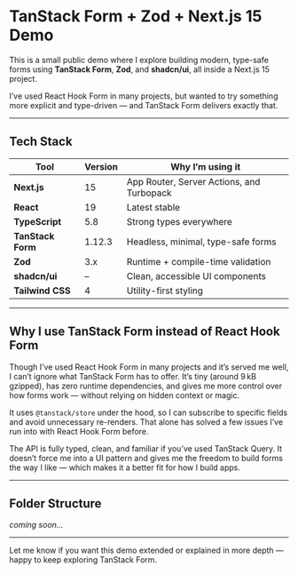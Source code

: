 # TanStack Form + Zod + Next.js 15 Demo

This is a small public demo where I explore building modern, type-safe forms using **TanStack Form**, **Zod**, and **shadcn/ui**, all inside a Next.js 15 project.

I’ve used React Hook Form in many projects, but wanted to try something more explicit and type-driven — and TanStack Form delivers exactly that.

---

## Tech Stack

| Tool              | Version | Why I’m using it                          |
| ----------------- | ------- | ----------------------------------------- |
| **Next.js**       | 15      | App Router, Server Actions, and Turbopack |
| **React**         | 19      | Latest stable                             |
| **TypeScript**    | 5.8     | Strong types everywhere                   |
| **TanStack Form** | 1.12.3  | Headless, minimal, type-safe forms        |
| **Zod**           | 3.x     | Runtime + compile-time validation         |
| **shadcn/ui**     | –       | Clean, accessible UI components           |
| **Tailwind CSS**  | 4       | Utility-first styling                     |

---

## Why I use TanStack Form instead of React Hook Form

Though I’ve used React Hook Form in many projects and it’s served me well, I can’t ignore what TanStack Form has to offer. It’s tiny (around 9 kB gzipped), has zero runtime dependencies, and gives me more control over how forms work — without relying on hidden context or magic.

It uses `@tanstack/store` under the hood, so I can subscribe to specific fields and avoid unnecessary re-renders. That alone has solved a few issues I’ve run into with React Hook Form before.

The API is fully typed, clean, and familiar if you’ve used TanStack Query. It doesn’t force me into a UI pattern and gives me the freedom to build forms the way I like — which makes it a better fit for how I build apps.

---

## Folder Structure

_coming soon…_

---

Let me know if you want this demo extended or explained in more depth — happy to keep exploring TanStack Form.

<meta name="google-site-verification" content="xI1lhRqMRWs6nObrrItzNzC8nJ43VUezOfYDakGLly0" />
